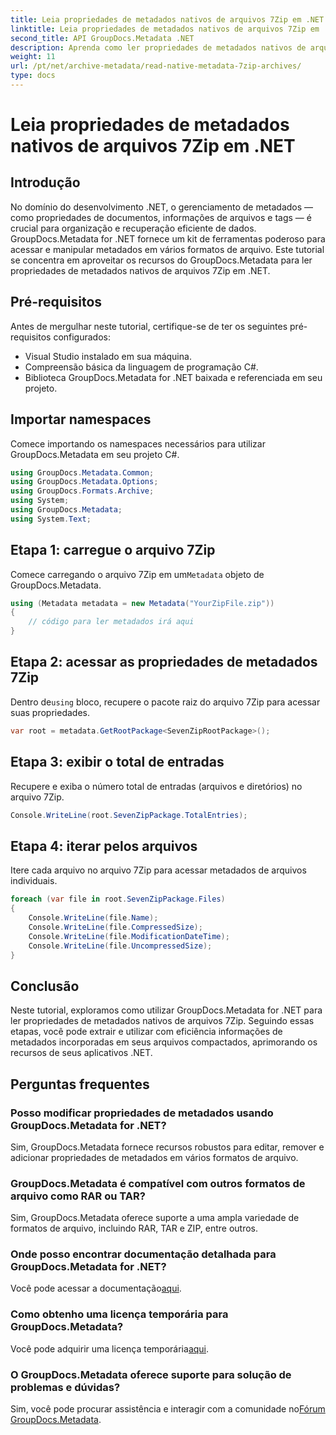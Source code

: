 ```yaml
---
title: Leia propriedades de metadados nativos de arquivos 7Zip em .NET
linktitle: Leia propriedades de metadados nativos de arquivos 7Zip em .NET
second_title: API GroupDocs.Metadata .NET
description: Aprenda como ler propriedades de metadados nativos de arquivos 7Zip usando GroupDocs.Metadata for .NET. Aprimore os recursos de gerenciamento de dados do seu aplicativo .NET.
weight: 11
url: /pt/net/archive-metadata/read-native-metadata-7zip-archives/
type: docs
---
```

# Leia propriedades de metadados nativos de arquivos 7Zip em .NET

## Introdução
No domínio do desenvolvimento .NET, o gerenciamento de metadados — como propriedades de documentos, informações de arquivos e tags — é crucial para organização e recuperação eficiente de dados. GroupDocs.Metadata for .NET fornece um kit de ferramentas poderoso para acessar e manipular metadados em vários formatos de arquivo. Este tutorial se concentra em aproveitar os recursos do GroupDocs.Metadata para ler propriedades de metadados nativos de arquivos 7Zip em .NET. 
## Pré-requisitos
Antes de mergulhar neste tutorial, certifique-se de ter os seguintes pré-requisitos configurados:
- Visual Studio instalado em sua máquina.
- Compreensão básica da linguagem de programação C#.
- Biblioteca GroupDocs.Metadata for .NET baixada e referenciada em seu projeto.

## Importar namespaces
Comece importando os namespaces necessários para utilizar GroupDocs.Metadata em seu projeto C#.
```csharp
using GroupDocs.Metadata.Common;
using GroupDocs.Metadata.Options;
using GroupDocs.Formats.Archive;
using System;
using GroupDocs.Metadata;
using System.Text;
```
## Etapa 1: carregue o arquivo 7Zip
 Comece carregando o arquivo 7Zip em um`Metadata` objeto de GroupDocs.Metadata.
```csharp
using (Metadata metadata = new Metadata("YourZipFile.zip"))
{
    // código para ler metadados irá aqui
}
```
## Etapa 2: acessar as propriedades de metadados 7Zip
 Dentro de`using` bloco, recupere o pacote raiz do arquivo 7Zip para acessar suas propriedades.
```csharp
var root = metadata.GetRootPackage<SevenZipRootPackage>();
```
## Etapa 3: exibir o total de entradas
Recupere e exiba o número total de entradas (arquivos e diretórios) no arquivo 7Zip.
```csharp
Console.WriteLine(root.SevenZipPackage.TotalEntries);
```
## Etapa 4: iterar pelos arquivos
Itere cada arquivo no arquivo 7Zip para acessar metadados de arquivos individuais.
```csharp
foreach (var file in root.SevenZipPackage.Files)
{
    Console.WriteLine(file.Name);
    Console.WriteLine(file.CompressedSize);
    Console.WriteLine(file.ModificationDateTime);
    Console.WriteLine(file.UncompressedSize);
}
```

## Conclusão
Neste tutorial, exploramos como utilizar GroupDocs.Metadata for .NET para ler propriedades de metadados nativos de arquivos 7Zip. Seguindo essas etapas, você pode extrair e utilizar com eficiência informações de metadados incorporadas em seus arquivos compactados, aprimorando os recursos de seus aplicativos .NET.

## Perguntas frequentes
### Posso modificar propriedades de metadados usando GroupDocs.Metadata for .NET?
Sim, GroupDocs.Metadata fornece recursos robustos para editar, remover e adicionar propriedades de metadados em vários formatos de arquivo.
### GroupDocs.Metadata é compatível com outros formatos de arquivo como RAR ou TAR?
Sim, GroupDocs.Metadata oferece suporte a uma ampla variedade de formatos de arquivo, incluindo RAR, TAR e ZIP, entre outros.
### Onde posso encontrar documentação detalhada para GroupDocs.Metadata for .NET?
 Você pode acessar a documentação[aqui](https://tutorials.groupdocs.com/metadata/net/).
### Como obtenho uma licença temporária para GroupDocs.Metadata?
 Você pode adquirir uma licença temporária[aqui](https://purchase.groupdocs.com/temporary-license/).
### O GroupDocs.Metadata oferece suporte para solução de problemas e dúvidas?
 Sim, você pode procurar assistência e interagir com a comunidade no[Fórum GroupDocs.Metadata](https://forum.groupdocs.com/c/metadata/14).